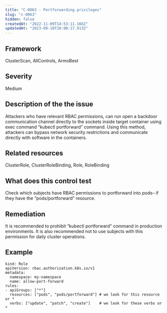 ```yaml
---
title: "C-0063 - Portforwarding privileges"
slug: "c-0063"
hidden: false
createdAt: "2022-11-09T14:53:11.166Z"
updatedAt: "2023-09-18T10:00:17.913Z"
---
```

## Framework
ClusterScan, AllControls, ArmoBest
## Severity
Medium
## Description of the the issue
Attackers who have relevant RBAC permissions, can run open a backdoor communication channel directly to the sockets inside target container using exec command “kubectl portforward” command. Using this method, attackers can bypass network security restrictions and communicate directly with software in the containers.
## Related resources
ClusterRole, ClusterRoleBinding, Role, RoleBinding
## What does this control test
Check which subjects have RBAC permissions to portforward into pods– if they have the “pods/portforward” resource.
## Remediation
It is recommended to prohibit “kubectl portforward” command in production environments. It is also recommended not to use subjects with this permission for daily cluster operations.
## Example
```
kind: Role
apiVersion: rbac.authorization.k8s.io/v1
metadata:
  namespace: my-namespace
  name: allow-port-forward
rules:
- apiGroups: ["*"]
  resources: ["pods", "pods/portforward"] # we look for this resource or *
  verbs: ["update", "patch", "create"]	  # we look for these verbs or *
```